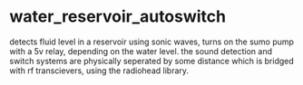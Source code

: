 # water_reservoir_autoswitch
detects fluid level in a reservoir using sonic waves, turns on the sumo pump with a 5v relay, depending on the water level.
the sound detection and switch systems are physically seperated by some distance which is bridged with rf transcievers, using the radiohead library.

